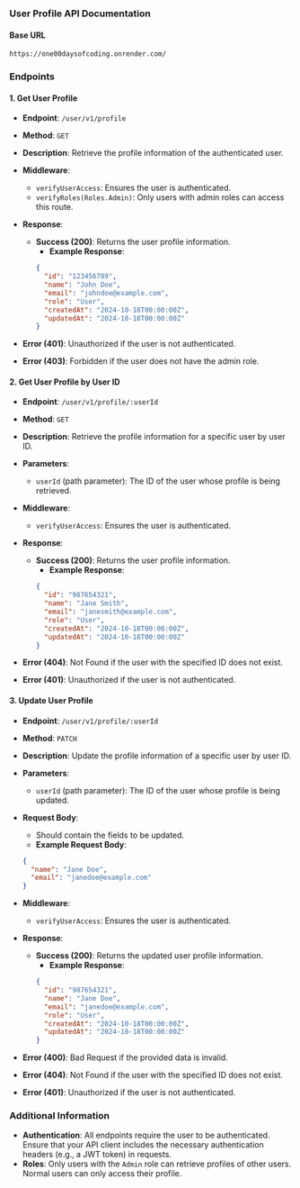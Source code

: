 

### User Profile API Documentation

#### Base URL
```
https://one00daysofcoding.onrender.com/
```

### Endpoints

#### 1. **Get User Profile**
- **Endpoint**: `/user/v1/profile`
- **Method**: `GET`
- **Description**: Retrieve the profile information of the authenticated user.
- **Middleware**: 
  - `verifyUserAccess`: Ensures the user is authenticated.
  - `verifyRoles(Roles.Admin)`: Only users with admin roles can access this route.
  
- **Response**:
  - **Success (200)**: Returns the user profile information.
    - **Example Response**:
    ```json
    {
      "id": "123456789",
      "name": "John Doe",
      "email": "johndoe@example.com",
      "role": "User",
      "createdAt": "2024-10-18T00:00:00Z",
      "updatedAt": "2024-10-18T00:00:00Z"
    }
    ```

- **Error (401)**: Unauthorized if the user is not authenticated.
- **Error (403)**: Forbidden if the user does not have the admin role.

#### 2. **Get User Profile by User ID**
- **Endpoint**: `/user/v1/profile/:userId`
- **Method**: `GET`
- **Description**: Retrieve the profile information for a specific user by user ID.
- **Parameters**: 
  - `userId` (path parameter): The ID of the user whose profile is being retrieved.
  
- **Middleware**: 
  - `verifyUserAccess`: Ensures the user is authenticated.
  
- **Response**:
  - **Success (200)**: Returns the user profile information.
    - **Example Response**:
    ```json
    {
      "id": "987654321",
      "name": "Jane Smith",
      "email": "janesmith@example.com",
      "role": "User",
      "createdAt": "2024-10-18T00:00:00Z",
      "updatedAt": "2024-10-18T00:00:00Z"
    }
    ```

- **Error (404)**: Not Found if the user with the specified ID does not exist.
- **Error (401)**: Unauthorized if the user is not authenticated.

#### 3. **Update User Profile**
- **Endpoint**: `/user/v1/profile/:userId`
- **Method**: `PATCH`
- **Description**: Update the profile information of a specific user by user ID.
- **Parameters**:
  - `userId` (path parameter): The ID of the user whose profile is being updated.
  
- **Request Body**: 
  - Should contain the fields to be updated.
  - **Example Request Body**:
  ```json
  {
    "name": "Jane Doe",
    "email": "janedoe@example.com"
  }
  ```

- **Middleware**: 
  - `verifyUserAccess`: Ensures the user is authenticated.

- **Response**:
  - **Success (200)**: Returns the updated user profile information.
    - **Example Response**:
    ```json
    {
      "id": "987654321",
      "name": "Jane Doe",
      "email": "janedoe@example.com",
      "role": "User",
      "createdAt": "2024-10-18T00:00:00Z",
      "updatedAt": "2024-10-18T00:00:00Z"
    }
    ```

- **Error (400)**: Bad Request if the provided data is invalid.
- **Error (404)**: Not Found if the user with the specified ID does not exist.
- **Error (401)**: Unauthorized if the user is not authenticated.

### Additional Information
- **Authentication**: All endpoints require the user to be authenticated. Ensure that your API client includes the necessary authentication headers (e.g., a JWT token) in requests.
- **Roles**: Only users with the `Admin` role can retrieve profiles of other users. Normal users can only access their profile.

